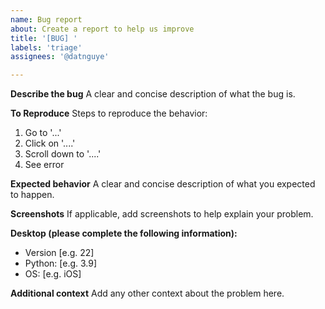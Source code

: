 ```yaml
---
name: Bug report
about: Create a report to help us improve
title: '[BUG] '
labels: 'triage'
assignees: '@datnguye'

---
```


**Describe the bug**
A clear and concise description of what the bug is.

**To Reproduce**
Steps to reproduce the behavior:

1. Go to '...'
2. Click on '....'
3. Scroll down to '....'
4. See error

**Expected behavior**
A clear and concise description of what you expected to happen.

**Screenshots**
If applicable, add screenshots to help explain your problem.

**Desktop (please complete the following information):**

- Version [e.g. 22]
- Python: [e.g. 3.9]
- OS: [e.g. iOS]

**Additional context**
Add any other context about the problem here.
